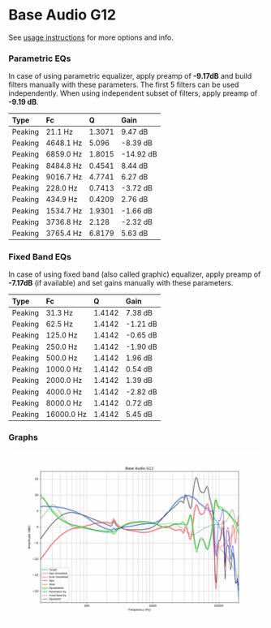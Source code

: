 # Base Audio G12
See [usage instructions](https://github.com/jaakkopasanen/AutoEq#usage) for more options and info.

### Parametric EQs
In case of using parametric equalizer, apply preamp of **-9.17dB** and build filters manually
with these parameters. The first 5 filters can be used independently.
When using independent subset of filters, apply preamp of **-9.19 dB**.

| Type    | Fc        |      Q | Gain      |
|:--------|:----------|:-------|:----------|
| Peaking | 21.1 Hz   | 1.3071 | 9.47 dB   |
| Peaking | 4648.1 Hz | 5.096  | -8.39 dB  |
| Peaking | 6859.0 Hz | 1.8015 | -14.92 dB |
| Peaking | 8484.8 Hz | 0.4541 | 8.44 dB   |
| Peaking | 9016.7 Hz | 4.7741 | 6.27 dB   |
| Peaking | 228.0 Hz  | 0.7413 | -3.72 dB  |
| Peaking | 434.9 Hz  | 0.4209 | 2.76 dB   |
| Peaking | 1534.7 Hz | 1.9301 | -1.66 dB  |
| Peaking | 3736.8 Hz | 2.128  | -2.32 dB  |
| Peaking | 3765.4 Hz | 6.8179 | 5.63 dB   |

### Fixed Band EQs
In case of using fixed band (also called graphic) equalizer, apply preamp of **-7.17dB**
(if available) and set gains manually with these parameters.

| Type    | Fc         |      Q | Gain     |
|:--------|:-----------|:-------|:---------|
| Peaking | 31.3 Hz    | 1.4142 | 7.38 dB  |
| Peaking | 62.5 Hz    | 1.4142 | -1.21 dB |
| Peaking | 125.0 Hz   | 1.4142 | -0.65 dB |
| Peaking | 250.0 Hz   | 1.4142 | -1.90 dB |
| Peaking | 500.0 Hz   | 1.4142 | 1.96 dB  |
| Peaking | 1000.0 Hz  | 1.4142 | 0.54 dB  |
| Peaking | 2000.0 Hz  | 1.4142 | 1.39 dB  |
| Peaking | 4000.0 Hz  | 1.4142 | -2.82 dB |
| Peaking | 8000.0 Hz  | 1.4142 | 0.72 dB  |
| Peaking | 16000.0 Hz | 1.4142 | 5.45 dB  |

### Graphs
![](./Base%20Audio%20G12.png)